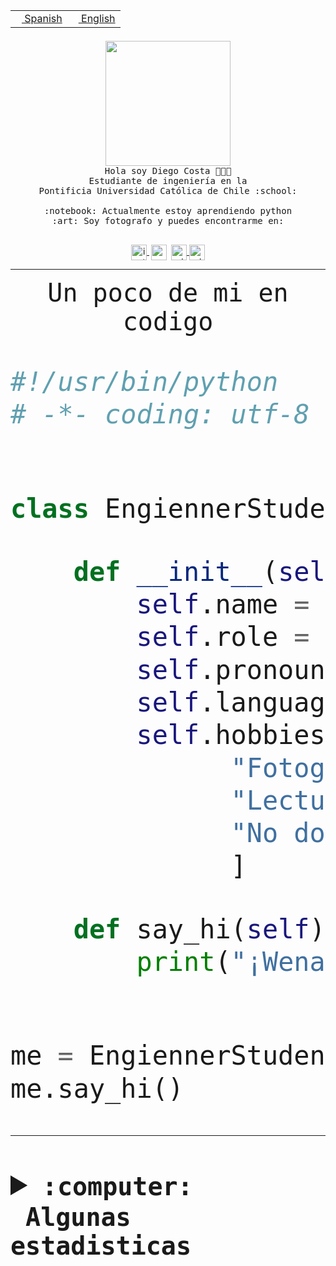 <table border="0"  align="right">
 <tr><td><a href="README.md"><img src="https://upload.wikimedia.org/wikipedia/commons/thumb/8/89/Bandera_de_Espa%C3%B1a.svg/1200px-Bandera_de_Espa%C3%B1a.svg.png" height="10"> Spanish</a></td>
 <td><a href="README.en.md"><img src="https://upload.wikimedia.org/wikipedia/commons/a/a4/Flag_of_the_United_States.svg" height="10"> English</a></td></tr>
</table><br><br><br>


<p align="center">
  <img src="https://github.com/diegocostares/diegocostares/blob/main/Images/aaa2.gif?raw=true" height="200px" weight="200px">
  <br><samp>
    Hola soy Diego Costa 👨🏻‍💻<br>
    Estudiante de ingeniería en la <br>
    Pontificia Universidad Católica de Chile :school:<br>
  <br>
    :notebook: Actualmente estoy aprendiendo python <br>
    :art: Soy fotografo y puedes encontrarme en: <br>
  <br></samp>
  
</p>

<p align="center">
   <a href="https://instagram.com/diegocosta_no" target="blank">
    <img 
    align="center" src="https://cdn.jsdelivr.net/npm/simple-icons@3.0.1/icons/instagram.svg" alt="instagram" height="25px" width="25px" />
  </a>
  <a style="border: 3px solid; color: white;"href="https://t.me/diegocosta_no" target="blank">
  <img
  align="center" alt="Telegram" width="25px" src="https://icons-for-free.com/iconfiles/png/512/Telegram-1324888767380505522.png" />
</a>
<a href="https://api.whatsapp.com/send?phone=56971897835&text=Hola!" target="blank">
  <img
  align="center" alt="wtsp" width="25px" src="https://img.icons8.com/pastel-glyph/2x/whatsapp--v2.png" />
</a>
<a href="https://www.linkedin.com/in/diego-costa-786249213/" target="blank">
  <img
  align="center" alt="wtsp" width="25px" src="https://img.icons8.com/metro/452/linkedin.png" />
</a>

  </a>
</p>

---


<p align="center"><font size="25"><samp>Un poco de mi en codigo</samp></front></p>


```python
#!/usr/bin/python
# -*- coding: utf-8 -*-


class EngiennerStudent:

    def __init__(self):
        self.name = "Diego Costa"
        self.role = "Estudiante"
        self.pronouns = "he/him"
        self.language_spoken = ["es_CL", "en_US"]
        self.hobbies = [
              "Fotografia",
              "Lectura",
              "No dormir",
              ]

    def say_hi(self):
        print("¡Wena mundo!")


me = EngiennerStudent()
me.say_hi()
```
---
<details>
  <summary><b><samp>:computer: &nbsp;Algunas estadisticas</samp></b></summary>
  <br/></p>

<!--START_SECTION:waka-->
![Code Time](http://img.shields.io/badge/Code%20Time-863%20hrs%2034%20mins-blue)

**Soy nocturno 🦉** 

```text
🌞 Mañana                 9 commits           ░░░░░░░░░░░░░░░░░░░░░░░░░   00.37 % 
🌆 Día                    734 commits         ████████░░░░░░░░░░░░░░░░░   30.12 % 
🌃 Tarde                  1070 commits        ███████████░░░░░░░░░░░░░░   43.91 % 
🌙 Noche                  624 commits         ██████░░░░░░░░░░░░░░░░░░░   25.61 % 
```
📅 **Soy más productivo los Martes** 

```text
Lunes                    387 commits         ████░░░░░░░░░░░░░░░░░░░░░   15.88 % 
Martes                   493 commits         █████░░░░░░░░░░░░░░░░░░░░   20.23 % 
Miércoles                309 commits         ███░░░░░░░░░░░░░░░░░░░░░░   12.68 % 
Jueves                   299 commits         ███░░░░░░░░░░░░░░░░░░░░░░   12.27 % 
Viernes                  383 commits         ████░░░░░░░░░░░░░░░░░░░░░   15.72 % 
Sábado                   210 commits         ██░░░░░░░░░░░░░░░░░░░░░░░   08.62 % 
Domingo                  356 commits         ████░░░░░░░░░░░░░░░░░░░░░   14.61 % 
```


📊 **Esta semana me dediqué a** 

```text
🐱‍💻 Proyectos: 
2023-1-S4-Grupo2-Scraper 23 hrs 12 mins      █████████████████░░░░░░░░   68.64 % 
private-test             9 hrs 35 mins       ███████░░░░░░░░░░░░░░░░░░   28.39 % 
proyecto-grupo-31        37 mins             ░░░░░░░░░░░░░░░░░░░░░░░░░   01.85 % 
gpti-scrapper-main       22 mins             ░░░░░░░░░░░░░░░░░░░░░░░░░   01.12 % 
```


 Last Updated on 01/05/2023 20:19:55 UTC
<!--END_SECTION:waka-->
  
  

<p align="center"> <img src="https://github-readme-stats.vercel.app/api?username=diegocostares&show_icons=true&theme=ayu-mirage" alt="abhisheknaiidu" /></p>
 
</details>
